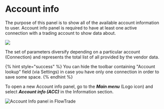 # Account info

The purpose of this panel is to show all of the available account information to user. Account info panel is required to have at least one active connection with a trading account to show data about.

![](../.gitbook/assets/image%20%2894%29.png)

The set of parameters diversify depending on a particular account \(Connection\) and represents the total list of all provided by the vendor data.

{% hint style="success" %}
You can hide the toolbar containing "Account lookup" field \(via Settings\) in case you have only one connection in order to save some space.
{% endhint %}

To open a new Account info panel, go to the _**Main menu**_ \(Logo icon\) and select _**Account info \(ACC\)**_ in the Information section.

![Account Info panel in FlowTrade](../.gitbook/assets/image%20%2895%29.png)

